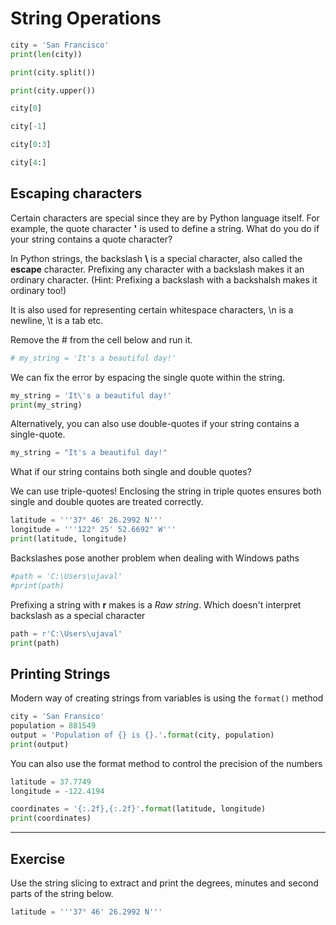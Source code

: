 # String Operations


```python
city = 'San Francisco'
print(len(city))
```


```python
print(city.split())
```


```python
print(city.upper())
```


```python
city[0]
```


```python
city[-1]
```


```python
city[0:3]
```


```python
city[4:]
```

## Escaping characters

Certain characters are special since they are by Python language itself. For example, the quote character **'** is used to define a string. What do you do if your string contains a quote character?

In Python strings, the backslash **\\** is a special character, also called the **escape** character. Prefixing any character with a backslash makes it an ordinary character. (Hint: Prefixing a backslash with a backshalsh makes it ordinary too!)

It is also used for representing certain whitespace characters, \\n is a newline, \\t is a tab etc.

Remove the # from the cell below and run it.


```python
# my_string = 'It's a beautiful day!'
```

We can fix the error by espacing the single quote within the string.


```python
my_string = 'It\'s a beautiful day!'
print(my_string)
```

Alternatively, you can also use double-quotes if your string contains a single-quote.


```python
my_string = "It's a beautiful day!"
```

What if our string contains both single and double quotes?

We can use triple-quotes! Enclosing the string in triple quotes ensures both single and double quotes are treated correctly. 


```python
latitude = '''37° 46' 26.2992 N'''
longitude = '''122° 25' 52.6692" W'''
print(latitude, longitude)
```

Backslashes pose another problem when dealing with Windows paths



```python
#path = 'C:\Users\ujaval'
#print(path)
```

Prefixing a string with **r** makes is a *Raw string*. Which doesn't interpret backslash as a special character


```python
path = r'C:\Users\ujaval'
print(path)
```

## Printing Strings

Modern way of creating strings from variables is using the `format()` method


```python
city = 'San Fransico'
population = 881549
output = 'Population of {} is {}.'.format(city, population)
print(output)
```

You can also use the format method to control the precision of the numbers


```python
latitude = 37.7749
longitude = -122.4194

coordinates = '{:.2f},{:.2f}'.format(latitude, longitude)
print(coordinates)
```

----

## Exercise

Use the string slicing to extract and print the degrees, minutes and second parts of the string below.


```python
latitude = '''37° 46' 26.2992 N'''
```
